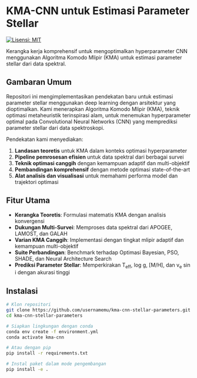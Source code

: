 # KMA-CNN untuk Estimasi Parameter Stellar

[![Lisensi: MIT](https://img.shields.io/badge/License-MIT-yellow.svg)](https://opensource.org/licenses/MIT)

Kerangka kerja komprehensif untuk mengoptimalkan hyperparameter CNN menggunakan Algoritma Komodo Mlipir (KMA) untuk estimasi parameter stellar dari data spektral.

## Gambaran Umum

Repositori ini mengimplementasikan pendekatan baru untuk estimasi parameter stellar menggunakan deep learning dengan arsitektur yang dioptimalkan. Kami menerapkan Algoritma Komodo Mlipir (KMA), teknik optimasi metaheuristik terinspirasi alam, untuk menemukan hyperparameter optimal pada Convolutional Neural Networks (CNN) yang memprediksi parameter stellar dari data spektroskopi.

Pendekatan kami menyediakan:

1. **Landasan teoretis** untuk KMA dalam konteks optimasi hyperparameter
2. **Pipeline pemrosesan efisien** untuk data spektral dari berbagai survei
3. **Teknik optimasi canggih** dengan kemampuan adaptif dan multi-objektif
4. **Pembandingan komprehensif** dengan metode optimasi state-of-the-art
5. **Alat analisis dan visualisasi** untuk memahami performa model dan trajektori optimasi

## Fitur Utama

- **Kerangka Teoretis**: Formulasi matematis KMA dengan analisis konvergensi
- **Dukungan Multi-Survei**: Memproses data spektral dari APOGEE, LAMOST, dan GALAH
- **Varian KMA Canggih**: Implementasi dengan tingkat mlipir adaptif dan kemampuan multi-objektif
- **Suite Perbandingan**: Benchmark terhadap Optimasi Bayesian, PSO, SHADE, dan Neural Architecture Search
- **Prediksi Parameter Stellar**: Memperkirakan T<sub>eff</sub>, log g, [M/H], dan v<sub>e</sub> sin i dengan akurasi tinggi

## Instalasi

```bash
# Klon repositori
git clone https://github.com/usernamemu/kma-cnn-stellar-parameters.git
cd kma-cnn-stellar-parameters

# Siapkan lingkungan dengan conda
conda env create -f environment.yml
conda activate kma-cnn

# Atau dengan pip
pip install -r requirements.txt

# Instal paket dalam mode pengembangan
pip install -e .

